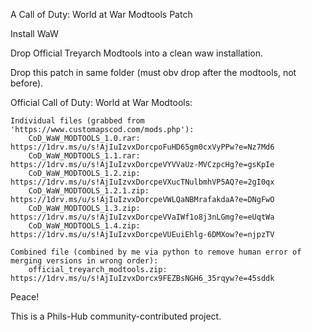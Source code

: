 A Call of Duty: World at War Modtools Patch

Install WaW

Drop Official Treyarch Modtools into a clean waw installation.

Drop this patch in same folder (must obv drop after the modtools, not before).

Official Call of Duty: World at War Modtools:

    Individual files (grabbed from 'https://www.customapscod.com/mods.php'):
        CoD_WaW_MODTOOLS_1.0.rar: https://1drv.ms/u/s!AjIuIzvxDorcpoFuHD65gm0cxVyPPw?e=Nz7Md6
        CoD_WaW_MODTOOLS_1.1.rar: https://1drv.ms/u/s!AjIuIzvxDorcpeVYVVaUz-MVCzpcHg?e=gsKpIe
        CoD_WaW_MODTOOLS_1.2.zip: https://1drv.ms/u/s!AjIuIzvxDorcpeVXucTNulbmhVP5AQ?e=2gI0qx
        CoD_WaW_MODTOOLS_1.2.1.zip: https://1drv.ms/u/s!AjIuIzvxDorcpeVWLQaNBMrafakdaA?e=DNgFwO
        CoD_WaW_MODTOOLS_1.3.zip: https://1drv.ms/u/s!AjIuIzvxDorcpeVVaIWf1o8j3nLGmg?e=eUqtWa
        CoD_WaW_MODTOOLS_1.4.zip: https://1drv.ms/u/s!AjIuIzvxDorcpeVUEuiEhlg-6DMXow?e=njpzTV

    Combined file (combined by me via python to remove human error of merging versions in wrong order):
        official_treyarch_modtools.zip: https://1drv.ms/u/s!AjIuIzvxDorcx9FEZBsNGH6_35rqyw?e=45sddk

Peace!

This is a Phils-Hub community-contributed project.